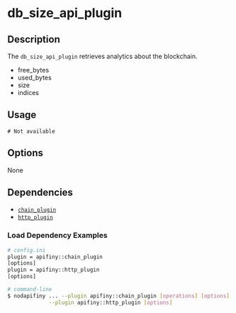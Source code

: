 # db_size_api_plugin

## Description

The `db_size_api_plugin` retrieves analytics about the blockchain.

* free_bytes
* used_bytes
* size
* indices

## Usage

```console
# Not available
```

## Options

None

## Dependencies

* [`chain_plugin`](../chain_plugin/index.md)
* [`http_plugin`](../http_plugin/index.md)

### Load Dependency Examples

```sh
# config.ini
plugin = apifiny::chain_plugin
[options]
plugin = apifiny::http_plugin
[options]

# command-line
$ nodapifiny ... --plugin apifiny::chain_plugin [operations] [options]  \
             --plugin apifiny::http_plugin [options]
```
